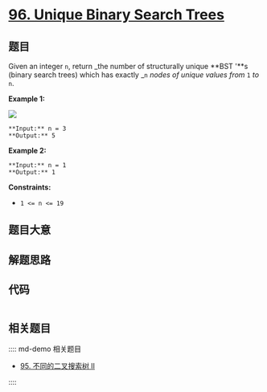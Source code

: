 # [96. Unique Binary Search Trees](https://leetcode.com/problems/unique-binary-search-trees)

## 题目

Given an integer `n`, return _the number of structurally unique **BST '**s
(binary search trees) which has exactly _`n` _nodes of unique values from_ `1`
_to_ `n`.



**Example 1:**

![](https://assets.leetcode.com/uploads/2021/01/18/uniquebstn3.jpg)

    
    
    **Input:** n = 3
    **Output:** 5
    

**Example 2:**

    
    
    **Input:** n = 1
    **Output:** 1
    



**Constraints:**

  * `1 <= n <= 19`


## 题目大意

## 解题思路

## 代码

```javascript

```

## 相关题目

:::: md-demo 相关题目
- [95. 不同的二叉搜索树 II](https://leetcode.com/problems/unique-binary-search-trees-ii)

::::
